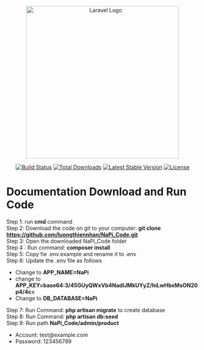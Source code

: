 <p align="center"><a href="https://laravel.com" target="_blank"><img src="https://raw.githubusercontent.com/laravel/art/master/logo-lockup/5%20SVG/2%20CMYK/1%20Full%20Color/laravel-logolockup-cmyk-red.svg" width="400" alt="Laravel Logo"></a></p>

<p align="center">
<a href="https://travis-ci.org/laravel/framework"><img src="https://travis-ci.org/laravel/framework.svg" alt="Build Status"></a>
<a href="https://packagist.org/packages/laravel/framework"><img src="https://img.shields.io/packagist/dt/laravel/framework" alt="Total Downloads"></a>
<a href="https://packagist.org/packages/laravel/framework"><img src="https://img.shields.io/packagist/v/laravel/framework" alt="Latest Stable Version"></a>
<a href="https://packagist.org/packages/laravel/framework"><img src="https://img.shields.io/packagist/l/laravel/framework" alt="License"></a>
</p>
<h1>Documentation Download and Run Code</h1>

Step 1: run <b>cmd</b> command<br>
Step 2: Download the code on git to your computer: <b>git clone https://github.com/luongthiennhan/NaPi_Code.git </b> <br>
Step 3: Open the downloaded NaPi_Code folder<br>
Step 4 : Run command: <b>composer install</b><br>
Step 5: Copy fie .env.example and rename it to .env <br>
Step 6: Update the .env file as follows<br>
<ul>
    <li>Change to <b>APP_NAME=NaPi</b></li>
    <li>change to <b>APP_KEY=base64:3/45GUyQWxVb4NadlJMkUYyZ/hiLwHbxMsON20p4/4c=</b></li>
    <li>Change to <b>DB_DATABASE=NaPi</b></li>
</ul>
Step 7: Run Command: <b>php artisan migrate</b> to create database <br>
Step 8: Run Command: <b>php artisan db:seed </b><br>
Step 9: Run path <b>NaPi_Code/admin/product</b> 
<ul>
    <li>Account: test@example.com</li>
    <li>Password: 123456789</li>
</ul>
